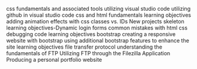css fundamentals and associated tools utilizing visual studio code utilizing github in visual studio code css and html fundamentals learning objectives adding animation effects with css classes vs. IDs New projects skeleton learning objectives-Dynamic login forms common mistakes with html css debugging code learning objectives bootstrap creating a responsive website with bootstrap using additional bootstrap features to enhance the site learning objectives file transfer protocol understanding the fundamentals of FTP Utilizing FTP through the Filezilla Application Producing a personal portfolio website

